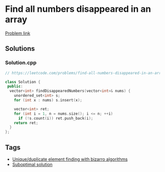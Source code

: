 # Find all numbers disappeared in an array

[Problem link](https://leetcode.com/problems/find-all-numbers-disappeared-in-an-array)

## Solutions


### Solution.cpp
```cpp
// https://leetcode.com/problems/find-all-numbers-disappeared-in-an-array

class Solution {
 public:
  vector<int> findDisappearedNumbers(vector<int>& nums) {
    unordered_set<int> s;
    for (int x : nums) s.insert(x);

    vector<int> ret;
    for (int i = 1, n = nums.size(); i <= n; ++i)
      if (!s.count(i)) ret.push_back(i);
    return ret;
  }
};
```
## Tags

* [Unique/duplicate element finding with bizarro algorithms](/README.md#Unique_duplicate_element_finding_with_bizarro_algorithms)
* [Suboptimal solution](/README.md#Suboptimal_solution)

